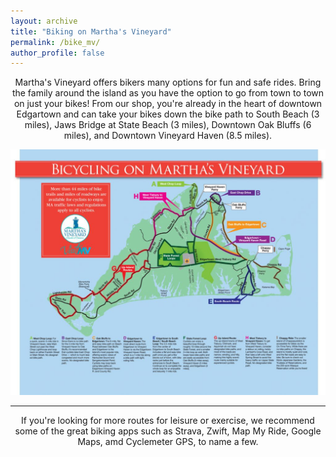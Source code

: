 ```yaml
---
layout: archive
title: "Biking on Martha's Vineyard"
permalink: /bike_mv/
author_profile: false
---
```


<center>
  
  Martha's Vineyard offers bikers many options for fun and safe rides. Bring the family around the island as you have the option to go from town to town on just your bikes! From our shop, you're already in the heart of downtown Edgartown and can take your bikes down the bike path to South Beach (3 miles), Jaws Bridge at State Beach (3 miles), Downtown Oak Bluffs (6 miles), and Downtown Vineyard Haven (8.5 miles).

</center>
  <img src="./images/mv_bike_map.jpg" alt="bike_map" class="center">
  
<center>
  <hr>
  If you're looking for more routes for leisure or exercise, we recommend some of the great biking apps such as Strava, Zwift, Map My Ride, Google Maps, amd Cyclemeter GPS, to name a few.

</center>

